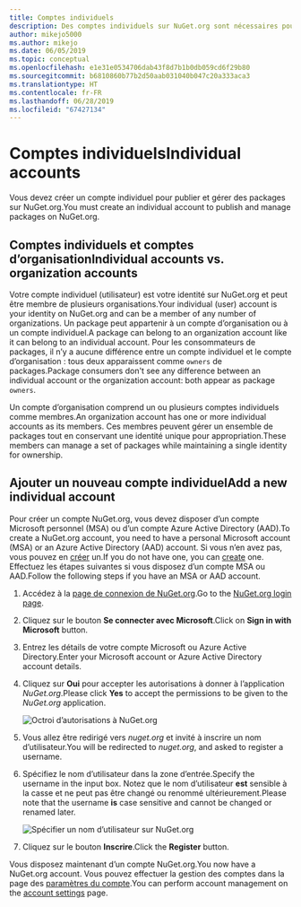 ```yaml
---
title: Comptes individuels
description: Des comptes individuels sur NuGet.org sont nécessaires pour publier des packages
author: mikejo5000
ms.author: mikejo
ms.date: 06/05/2019
ms.topic: conceptual
ms.openlocfilehash: e1e31e0534706dab43f8d7b1b0db059cd6f29b80
ms.sourcegitcommit: b6810860b77b2d50aab031040b047c20a333aca3
ms.translationtype: HT
ms.contentlocale: fr-FR
ms.lasthandoff: 06/28/2019
ms.locfileid: "67427134"
---
```

# <a name="individual-accounts"></a><span data-ttu-id="bfb2a-103">Comptes individuels</span><span class="sxs-lookup"><span data-stu-id="bfb2a-103">Individual accounts</span></span>

<span data-ttu-id="bfb2a-104">Vous devez créer un compte individuel pour publier et gérer des packages sur NuGet.org.</span><span class="sxs-lookup"><span data-stu-id="bfb2a-104">You must create an individual account to publish and manage packages on NuGet.org.</span></span>

## <a name="individual-accounts-vs-organization-accounts"></a><span data-ttu-id="bfb2a-105">Comptes individuels et comptes d’organisation</span><span class="sxs-lookup"><span data-stu-id="bfb2a-105">Individual accounts vs. organization accounts</span></span>

<span data-ttu-id="bfb2a-106">Votre compte individuel (utilisateur) est votre identité sur NuGet.org et peut être membre de plusieurs organisations.</span><span class="sxs-lookup"><span data-stu-id="bfb2a-106">Your individual (user) account is your identity on NuGet.org and can be a member of any number of organizations.</span></span> <span data-ttu-id="bfb2a-107">Un package peut appartenir à un compte d’organisation ou à un compte individuel.</span><span class="sxs-lookup"><span data-stu-id="bfb2a-107">A package can belong to an organization account like it can belong to an individual account.</span></span> <span data-ttu-id="bfb2a-108">Pour les consommateurs de packages, il n’y a aucune différence entre un compte individuel et le compte d’organisation : tous deux apparaissent comme `owners` de packages.</span><span class="sxs-lookup"><span data-stu-id="bfb2a-108">Package consumers don't see any difference between an individual account or the organization account: both appear as package `owners`.</span></span>

<span data-ttu-id="bfb2a-109">Un compte d’organisation comprend un ou plusieurs comptes individuels comme membres.</span><span class="sxs-lookup"><span data-stu-id="bfb2a-109">An organization account has one or more individual accounts as its members.</span></span> <span data-ttu-id="bfb2a-110">Ces membres peuvent gérer un ensemble de packages tout en conservant une identité unique pour appropriation.</span><span class="sxs-lookup"><span data-stu-id="bfb2a-110">These members can manage a set of packages while maintaining a single identity for ownership.</span></span>

## <a name="add-a-new-individual-account"></a><span data-ttu-id="bfb2a-111">Ajouter un nouveau compte individuel</span><span class="sxs-lookup"><span data-stu-id="bfb2a-111">Add a new individual account</span></span>

<span data-ttu-id="bfb2a-112">Pour créer un compte NuGet.org, vous devez disposer d’un compte Microsoft personnel (MSA) ou d’un compte Azure Active Directory (AAD).</span><span class="sxs-lookup"><span data-stu-id="bfb2a-112">To create a NuGet.org account, you need to have a personal Microsoft account (MSA) or an Azure Active Directory (AAD) account.</span></span> <span data-ttu-id="bfb2a-113">Si vous n’en avez pas, vous pouvez en [créer](https://signup.live.com) un.</span><span class="sxs-lookup"><span data-stu-id="bfb2a-113">If you do not have one, you can [create](https://signup.live.com) one.</span></span> <span data-ttu-id="bfb2a-114">Effectuez les étapes suivantes si vous disposez d’un compte MSA ou AAD.</span><span class="sxs-lookup"><span data-stu-id="bfb2a-114">Follow the following steps if you have an MSA or AAD account.</span></span>

1. <span data-ttu-id="bfb2a-115">Accédez à la [page de connexion de NuGet.org](https://www.nuget.org/users/account/LogOn).</span><span class="sxs-lookup"><span data-stu-id="bfb2a-115">Go to the [NuGet.org login page](https://www.nuget.org/users/account/LogOn).</span></span>

1. <span data-ttu-id="bfb2a-116">Cliquez sur le bouton **Se connecter avec Microsoft**.</span><span class="sxs-lookup"><span data-stu-id="bfb2a-116">Click on **Sign in with Microsoft** button.</span></span>

1. <span data-ttu-id="bfb2a-117">Entrez les détails de votre compte Microsoft ou Azure Active Directory.</span><span class="sxs-lookup"><span data-stu-id="bfb2a-117">Enter your Microsoft account or Azure Active Directory account details.</span></span>

1. <span data-ttu-id="bfb2a-118">Cliquez sur **Oui** pour accepter les autorisations à donner à l’application *NuGet.org*.</span><span class="sxs-lookup"><span data-stu-id="bfb2a-118">Please click **Yes** to accept the permissions to be given to the *NuGet.org* application.</span></span>

   ![Octroi d’autorisations à NuGet.org](media/nuget-org-permissions.png)

1. <span data-ttu-id="bfb2a-120">Vous allez être redirigé vers *nuget.org* et invité à inscrire un nom d’utilisateur.</span><span class="sxs-lookup"><span data-stu-id="bfb2a-120">You will be redirected to *nuget.org*, and asked to register a username.</span></span>

1. <span data-ttu-id="bfb2a-121">Spécifiez le nom d’utilisateur dans la zone d’entrée.</span><span class="sxs-lookup"><span data-stu-id="bfb2a-121">Specify the username in the input box.</span></span> <span data-ttu-id="bfb2a-122">Notez que le nom d’utilisateur **est** sensible à la casse et ne peut pas être changé ou renommé ultérieurement.</span><span class="sxs-lookup"><span data-stu-id="bfb2a-122">Please note that the username **is** case sensitive and cannot be changed or renamed later.</span></span>

   ![Spécifier un nom d’utilisateur sur NuGet.org](media/nuget-org-register.png) 

1. <span data-ttu-id="bfb2a-124">Cliquez sur le bouton **Inscrire**.</span><span class="sxs-lookup"><span data-stu-id="bfb2a-124">Click the **Register** button.</span></span>

<span data-ttu-id="bfb2a-125">Vous disposez maintenant d’un compte NuGet.org.</span><span class="sxs-lookup"><span data-stu-id="bfb2a-125">You now have a NuGet.org account.</span></span> <span data-ttu-id="bfb2a-126">Vous pouvez effectuer la gestion des comptes dans la page des [paramètres du compte](https://www.nuget.org/account).</span><span class="sxs-lookup"><span data-stu-id="bfb2a-126">You can perform account management on the [account settings](https://www.nuget.org/account) page.</span></span>
